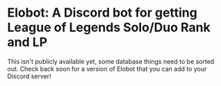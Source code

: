 # Elobot: A Discord bot for getting League of Legends Solo/Duo Rank and LP

This isn't publicly available yet, some database things need to be sorted out. Check back soon for a version of Elobot that you can add to your Discord server!
